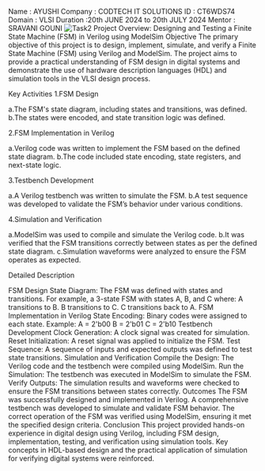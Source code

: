 Name : AYUSHI  Company : CODTECH IT SOLUTIONS ID : CT6WDS74 Domain : VLSI Duration :20th JUNE 2024 to 20th JULY 2024 Mentor : SRAVANI GOUNI
![Task2](https://github.com/ayushiraj0/CODTECH-Task2/assets/156299726/aa8b035c-2cef-4eed-913a-2e9dd1d42bbb)
Project Overview: Designing and Testing a Finite State Machine (FSM) in Verilog using ModelSim
Objective
The primary objective of this project is to design, implement, simulate, and verify a Finite State Machine (FSM) using Verilog and ModelSim. The project aims to provide a practical understanding of FSM design in digital systems and demonstrate the use of hardware description languages (HDL) and simulation tools in the VLSI design process.

Key Activities
1.FSM Design

a.The FSM's state diagram, including states and transitions, was defined.
b.The states were encoded, and state transition logic was defined.

2.FSM Implementation in Verilog

a.Verilog code was written to implement the FSM based on the defined state diagram.
b.The code included state encoding, state registers, and next-state logic.

3.Testbench Development

a.A Verilog testbench was written to simulate the FSM.
b.A test sequence was developed to validate the FSM’s behavior under various conditions.

4.Simulation and Verification

a.ModelSim was used to compile and simulate the Verilog code.
b.It was verified that the FSM transitions correctly between states as per the defined state diagram.
c.Simulation waveforms were analyzed to ensure the FSM operates as expected.

Detailed Description

FSM Design
State Diagram: The FSM was defined with states and transitions. For example, a 3-state FSM with states A, B, and C where:
A transitions to B.
B transitions to C.
C transitions back to A.
FSM Implementation in Verilog
State Encoding: Binary codes were assigned to each state. Example:
A = 2'b00
B = 2'b01
C = 2'b10
Testbench Development
Clock Generation: A clock signal was created for simulation.
Reset Initialization: A reset signal was applied to initialize the FSM.
Test Sequence: A sequence of inputs and expected outputs was defined to test state transitions.
Simulation and Verification
Compile the Design: The Verilog code and the testbench were compiled using ModelSim.
Run the Simulation: The testbench was executed in ModelSim to simulate the FSM.
Verify Outputs: The simulation results and waveforms were checked to ensure the FSM transitions between states correctly.
Outcomes
The FSM was successfully designed and implemented in Verilog.
A comprehensive testbench was developed to simulate and validate FSM behavior.
The correct operation of the FSM was verified using ModelSim, ensuring it met the specified design criteria.
Conclusion
This project provided hands-on experience in digital design using Verilog, including FSM design, implementation, testing, and verification using simulation tools. Key concepts in HDL-based design and the practical application of simulation for verifying digital systems were reinforced.
